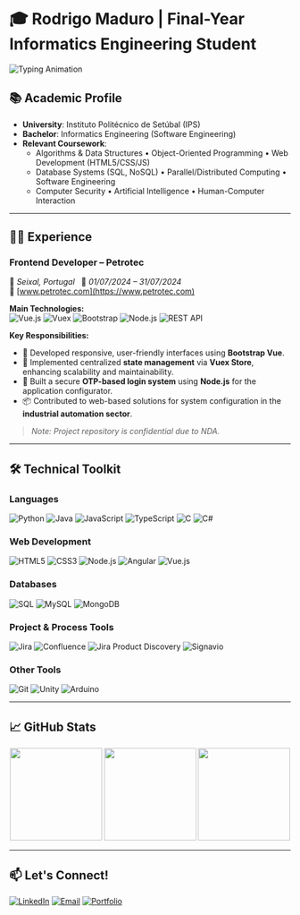 # 🎓 Rodrigo Maduro | Final-Year Informatics Engineering Student

<div align-items="center">
  <img src="https://readme-typing-svg.demolab.com?font=Fira+Code&pause=1000&color=5D3FD3&width=435&lines=Back-end+Developer;Front-end+Developer;UI/UX+Enthusiast" alt="Typing Animation" />
</div>

## 📚 Academic Profile
- **University**: Instituto Politécnico de Setúbal (IPS)  
- **Bachelor**: Informatics Engineering (Software Engineering)  
- **Relevant Coursework**:  
  - Algorithms & Data Structures • Object-Oriented Programming • Web Development (HTML5/CSS/JS)  
  - Database Systems (SQL, NoSQL) • Parallel/Distributed Computing • Software Engineering  
  - Computer Security • Artificial Intelligence • Human-Computer Interaction  
---

## 🧑‍💻 Experience

### **Frontend Developer – Petrotec**  
📍 *Seixal, Portugal* &nbsp;&nbsp;📅 *01/07/2024 – 31/07/2024*  
🔗 [www.petrotec.com](https://www.petrotec.com)  

**Main Technologies:**  
![Vue.js](https://img.shields.io/badge/-Vue.js-4FC08D?logo=vue.js&logoColor=white)
![Vuex](https://img.shields.io/badge/-Vuex-35495E?logo=vue.js&logoColor=white)
![Bootstrap](https://img.shields.io/badge/-Bootstrap-7952B3?logo=bootstrap&logoColor=white)
![Node.js](https://img.shields.io/badge/-Node.js-339933?logo=node.js&logoColor=white)
![REST API](https://img.shields.io/badge/-REST%20APIs-005571?logo=api&logoColor=white)

**Key Responsibilities:**
- 🔧 Developed responsive, user-friendly interfaces using **Bootstrap Vue**.
- 🔁 Implemented centralized **state management** via **Vuex Store**, enhancing scalability and maintainability.
- 🔐 Built a secure **OTP-based login system** using **Node.js** for the application configurator.
- 📦 Contributed to web-based solutions for system configuration in the **industrial automation sector**.

> *Note: Project repository is confidential due to NDA.*
> 
---

## 🛠️ Technical Toolkit

### **Languages**
![Python](https://img.shields.io/badge/-Python-3776AB?logo=python&logoColor=white)
![Java](https://img.shields.io/badge/-Java-007396?logo=java&logoColor=white)
![JavaScript](https://img.shields.io/badge/-JavaScript-F7DF1E?logo=javascript&logoColor=black)
![TypeScript](https://img.shields.io/badge/-TypeScript-3178C6?logo=typescript&logoColor=white)
![C](https://img.shields.io/badge/-C-A8B9CC?logo=c&logoColor=white)
![C#](https://img.shields.io/badge/-C%23-239120?logo=c-sharp&logoColor=white)

### **Web Development**
![HTML5](https://img.shields.io/badge/-HTML5-E34F26?logo=html5&logoColor=white)
![CSS3](https://img.shields.io/badge/-CSS3-1572B6?logo=css3&logoColor=white)
![Node.js](https://img.shields.io/badge/-Node.js-339933?logo=node.js&logoColor=white)
![Angular](https://img.shields.io/badge/-Angular-DD0031?logo=angular&logoColor=white)
![Vue.js](https://img.shields.io/badge/-Vue.js-4FC08D?logo=vue.js&logoColor=white)

### **Databases**
![SQL](https://img.shields.io/badge/-SQL-4479A1?logo=postgresql&logoColor=white)
![MySQL](https://img.shields.io/badge/-MySQL-4479A1?logo=mysql&logoColor=white)
![MongoDB](https://img.shields.io/badge/-MongoDB-47A248?logo=mongodb&logoColor=white)

### **Project & Process Tools**
![Jira](https://img.shields.io/badge/-Jira-0052CC?logo=jira&logoColor=white)
![Confluence](https://img.shields.io/badge/-Confluence-172B4D?logo=confluence&logoColor=white)
![Jira Product Discovery](https://img.shields.io/badge/-Jira%20Product%20Discovery-0052CC?logo=jira&logoColor=white)
![Signavio](https://img.shields.io/badge/-Signavio-FA6C0E?logoColor=white)

### **Other Tools**
![Git](https://img.shields.io/badge/-Git-F05032?logo=git&logoColor=white)
![Unity](https://img.shields.io/badge/-Unity-000000?logo=unity&logoColor=white)
![Arduino](https://img.shields.io/badge/-Arduino-00979D?logo=arduino&logoColor=white)

---

## 📈 GitHub Stats

<div align="center">
  <img height="165" src="https://github-readme-stats.vercel.app/api?username=rrmaduro&show_icons=true&theme=radical&hide_border=true&count_private=true" />
  <img height="165" src="https://github-readme-streak-stats.herokuapp.com/?user=rrmaduro&theme=radical&hide_border=true" />
  <img height="165" src="https://github-readme-stats.vercel.app/api/top-langs/?username=rrmaduro&layout=compact&theme=radical&hide_border=true&exclude_repo=gh-pages" />
</div>

---

## 📫 Let's Connect!
[![LinkedIn](https://img.shields.io/badge/-LinkedIn-0A66C2?logo=linkedin)](https://linkedin.com/in/YOUR-PROFILE)
[![Email](https://img.shields.io/badge/-Email-D14836?logo=gmail)](mailto:your.email@example.com)
[![Portfolio](https://img.shields.io/badge/-Portfolio-FF7139?logo=firefox)](https://your-portfolio.com)
